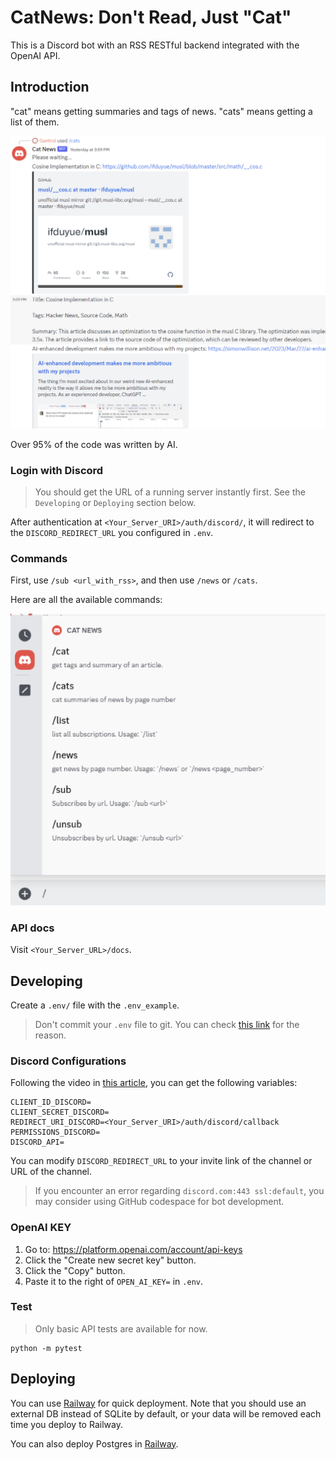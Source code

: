 # CatNews: Don't Read, Just "Cat"

This is a Discord bot with an RSS RESTful backend integrated with the OpenAI API.

## Introduction

"cat" means getting summaries and tags of news. "cats" means getting a list of them.

![cats.png](./assets/cats.png)

Over 95% of the code was written by AI.

### Login with Discord

> You should get the URL of a running server instantly first. See the `Developing` or `Deploying` section below.

After authentication at `<Your_Server_URI>/auth/discord/`, it will redirect to the `DISCORD_REDIRECT_URL` you configured in `.env`.

### Commands

First, use `/sub <url_with_rss>`, and then use `/news` or `/cats`.

Here are all the available commands:

![commands](./assets/commands.png)

### API docs

Visit `<Your_Server_URL>/docs`.

## Developing

Create a `.env/` file with the `.env_example`.

> Don't commit your `.env` file to git. You can check [this link](https://github.com/search?q=%2Fsk-[A-z0-9]{40}%2F&type=code) for the reason.

### Discord Configurations

Following the video in [this article](https://pythoninoffice.com/building-a-simple-python-discord-bot-with-discordpy-in-2022-2023/), you can get the following variables:

```
CLIENT_ID_DISCORD=
CLIENT_SECRET_DISCORD=
REDIRECT_URI_DISCORD=<Your_Server_URI>/auth/discord/callback
PERMISSIONS_DISCORD=
DISCORD_API=
```

You can modify `DISCORD_REDIRECT_URL` to your invite link of the channel or URL of the channel.

> If you encounter an error regarding `discord.com:443 ssl:default`, you may consider using GitHub codespace for bot development.

### OpenAI KEY

1. Go to: https://platform.openai.com/account/api-keys
2. Click the "Create new secret key" button.
3. Click the "Copy" button.
4. Paste it to the right of `OPEN_AI_KEY=` in `.env`.

### Test

> Only basic API tests are available for now.

```
python -m pytest
```

## Deploying

You can use [Railway](https://railway.app/new) for quick deployment. Note that you should use an external DB instead of SQLite by default, or your data will be removed each time you deploy to Railway.

You can also deploy Postgres in [Railway](https://railway.app/new).
